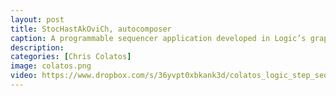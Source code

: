 ```yaml
---
layout: post
title: StocHastAkOviCh, autocomposer
caption: A programmable sequencer application developed in Logic’s graphical MIDI environment. Probability distribution autocomposer functionality with Dmitri Shostakovich homage-scale constraint. Controls for independent and global pitch and velocity, independent and vector linear pitch and modulation, independent and global note on/off, and quick-drum-sequencer section.
description: 
categories: [Chris Colatos]
image: colatos.png
video: https://www.dropbox.com/s/36yvpt0xbkank3d/colatos_logic_step_sequencer.zip?dl=1
---
```

